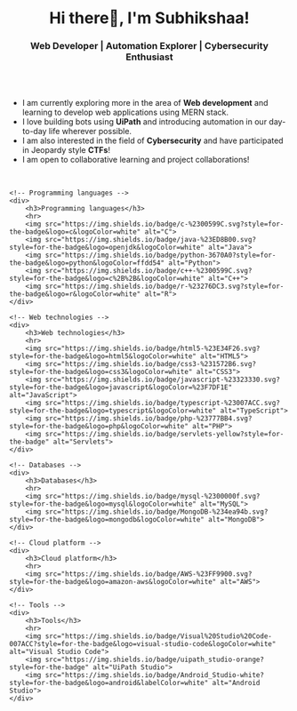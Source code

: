 <h1 align="center">Hi there👋, I'm Subhikshaa!</h1>
<h3 align="center">Web Developer | Automation Explorer | Cybersecurity Enthusiast</h3>
<br /><br />

- I am currently exploring more in the area of **Web development** and learning to develop web applications using MERN stack.
- I love building bots using **UiPath** and introducing automation in our day-to-day life wherever possible.
- I am also interested in the field of **Cybersecurity** and have participated in Jeopardy style **CTFs**!
- I am open to collaborative learning and project collaborations!

<br />

<div class="grid">

    <!-- Programming languages -->
    <div>
        <h3>Programming languages</h3>
        <hr>
        <img src="https://img.shields.io/badge/c-%2300599C.svg?style=for-the-badge&logo=c&logoColor=white" alt="C">
        <img src="https://img.shields.io/badge/java-%23ED8B00.svg?style=for-the-badge&logo=openjdk&logoColor=white" alt="Java">
        <img src="https://img.shields.io/badge/python-3670A0?style=for-the-badge&logo=python&logoColor=ffdd54" alt="Python">
        <img src="https://img.shields.io/badge/c++-%2300599C.svg?style=for-the-badge&logo=c%2B%2B&logoColor=white" alt="C++">
        <img src="https://img.shields.io/badge/r-%23276DC3.svg?style=for-the-badge&logo=r&logoColor=white" alt="R">
    </div>

    <!-- Web technologies -->
    <div>
        <h3>Web technologies</h3>
        <hr>
        <img src="https://img.shields.io/badge/html5-%23E34F26.svg?style=for-the-badge&logo=html5&logoColor=white" alt="HTML5">
        <img src="https://img.shields.io/badge/css3-%231572B6.svg?style=for-the-badge&logo=css3&logoColor=white" alt="CSS3">
        <img src="https://img.shields.io/badge/javascript-%23323330.svg?style=for-the-badge&logo=javascript&logoColor=%23F7DF1E" alt="JavaScript">
        <img src="https://img.shields.io/badge/typescript-%23007ACC.svg?style=for-the-badge&logo=typescript&logoColor=white" alt="TypeScript">
        <img src="https://img.shields.io/badge/php-%23777BB4.svg?style=for-the-badge&logo=php&logoColor=white" alt="PHP">
        <img src="https://img.shields.io/badge/servlets-yellow?style=for-the-badge" alt="Servlets">
    </div>

    <!-- Databases -->
    <div>
        <h3>Databases</h3>
        <hr>
        <img src="https://img.shields.io/badge/mysql-%2300000f.svg?style=for-the-badge&logo=mysql&logoColor=white" alt="MySQL">
        <img src="https://img.shields.io/badge/MongoDB-%234ea94b.svg?style=for-the-badge&logo=mongodb&logoColor=white" alt="MongoDB">
    </div>

    <!-- Cloud platform -->
    <div>
        <h3>Cloud platform</h3>
        <hr>
        <img src="https://img.shields.io/badge/AWS-%23FF9900.svg?style=for-the-badge&logo=amazon-aws&logoColor=white" alt="AWS">
    </div>

    <!-- Tools -->
    <div>
        <h3>Tools</h3>
        <hr>
        <img src="https://img.shields.io/badge/Visual%20Studio%20Code-007ACC?style=for-the-badge&logo=visual-studio-code&logoColor=white" alt="Visual Studio Code">
        <img src="https://img.shields.io/badge/uipath_studio-orange?style=for-the-badge" alt="UiPath Studio">
        <img src="https://img.shields.io/badge/Android_Studio-white?style=for-the-badge&logo=android&labelColor=white" alt="Android Studio">
    </div>

</div>


